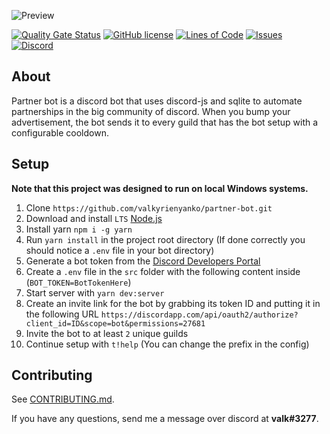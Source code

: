 ![Preview](https://i.gyazo.com/6fe2e372a70364f9cee3d2a96af1ddaf.png)

[![Quality Gate Status](https://sonarcloud.io/api/project_badges/measure?project=valkyrienyanko_partner-bot&metric=alert_status)](https://sonarcloud.io/dashboard?id=valkyrienyanko_partner-bot)
[![GitHub license](https://img.shields.io/github/license/valkyrienyanko/partner-bot?color=brightgreen)](https://github.com/valkyrienyanko/partner-bot/blob/master/LICENSE)
[![Lines of Code](https://sonarcloud.io/api/project_badges/measure?project=valkyrienyanko_partner-bot&metric=ncloc)](https://sonarcloud.io/dashboard?id=valkyrienyanko_partner-bot)
[![Issues](https://img.shields.io/github/issues/valkyrienyanko/partner-bot)](https://github.com/valkyrienyanko/partner-bot/issues)
[![Discord](https://img.shields.io/discord/453710350454620160.svg)](https://discordapp.com/invite/N9QVxbM)

## About
Partner bot is a discord bot that uses discord-js and sqlite to automate partnerships in the big community of discord. When you bump your advertisement, the bot sends it to every guild that has the bot setup with a configurable cooldown.

## Setup
**Note that this project was designed to run on local Windows systems.**
1. Clone `https://github.com/valkyrienyanko/partner-bot.git`
2. Download and install `LTS` [Node.js](https://nodejs.org/en/)
3. Install yarn `npm i -g yarn`
4. Run `yarn install` in the project root directory (If done correctly you should notice a `.env` file in your bot directory)
5. Generate a bot token from the [Discord Developers Portal](https://discordapp.com/developers/applications/)
6. Create a `.env` file in the `src` folder with the following content inside (`BOT_TOKEN=BotTokenHere`)
7. Start server with `yarn dev:server`
8. Create an invite link for the bot by grabbing its token ID and putting it in the following URL `https://discordapp.com/api/oauth2/authorize?client_id=ID&scope=bot&permissions=27681`
9. Invite the bot to at least `2` unique guilds
10. Continue setup with `t!help` (You can change the prefix in the config)

## Contributing
See [CONTRIBUTING.md](https://github.com/valkyrienyanko/partner-bot/blob/master/.github/CONTRIBUTING.md).

If you have any questions, send me a message over discord at **valk#3277**.
